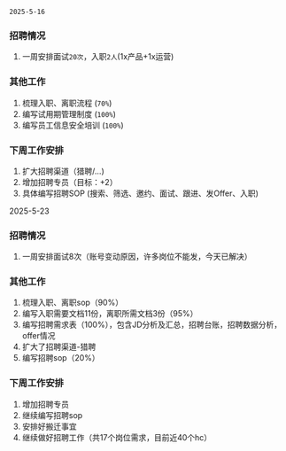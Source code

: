 `2025-5-16`

### 招聘情况
1. 一周安排面试`20次`，入职`2人`(1x产品+1x运营)

### 其他工作
1. 梳理入职、离职流程 (`70%`)
1. 编写试用期管理制度 (`100%`)
1. 编写员工信息安全培训 (`100%`)

### 下周工作安排
1. 扩大招聘渠道（猎聘/...)
1. 增加招聘专员（目标：+2）
1. 具体编写招聘SOP (搜索、筛选、邀约、面试、跟进、发Offer、入职)



2025-5-23

### 招聘情况
1. 一周安排面试8次（账号变动原因，许多岗位不能发，今天已解决）


### 其他工作
1. 梳理入职、离职sop（90%）
2. 编写入职需要文档11份，离职所需文档3份（95%）
3. 编写招聘需求表（100%），包含JD分析及汇总，招聘台账，招聘数据分析，offer情况
4. 扩大了招聘渠道-猎聘
5. 编写招聘sop（20%）

### 下周工作安排
1. 增加招聘专员
2. 继续编写招聘sop
3. 安排好搬迁事宜
4. 继续做好招聘工作（共17个岗位需求，目前近40个hc）
